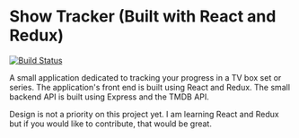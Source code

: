# Show Tracker (Built with React and Redux)

[![Build Status](https://travis-ci.org/charliearlie/show-tracker-react.svg?branch=master)](https://travis-ci.org/charliearlie/show-tracker-react)

A small application dedicated to tracking your progress in a TV box set or series. The application's front end is built using React and Redux. The small backend API is built using Express and the TMDB API.

Design is not a priority on this project yet. I am learning React and Redux but if you would like to contribute, that would be great.
